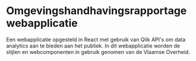 # Omgevingshandhavingsrapportage webapplicatie

Een webapplicatie opgesteld in React met gebruik van Qlik API's om data analytics aan te bieden aan het publiek.
In dit webapplicatie worden de stijlen en webcomponenten in gebruik genomen van de Vlaamse Overheid.
